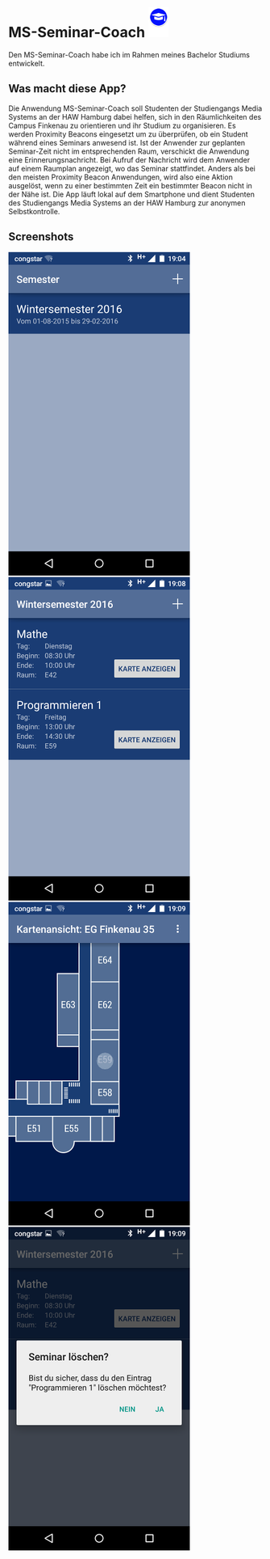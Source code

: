 # MS-Seminar-Coach ![AppLogo](https://github.com/sulo78/MS-Seminar-Coach/blob/master/readmepics/ic_launcher.png) 
Den MS-Seminar-Coach habe ich im Rahmen meines Bachelor Studiums entwickelt.

## Was macht diese App?
Die Anwendung MS-Seminar-Coach soll Studenten der Studiengangs Media Systems an 
der HAW Hamburg dabei helfen, sich in den Räumlichkeiten des Campus Finkenau zu
orientieren und ihr Studium zu organisieren. Es werden Proximity Beacons
eingesetzt um zu überprüfen, ob ein Student während eines Seminars anwesend ist. Ist
der Anwender zur geplanten Seminar-Zeit nicht im entsprechenden Raum, verschickt die
Anwendung eine Erinnerungsnachricht. Bei Aufruf der Nachricht wird dem Anwender
auf einem Raumplan angezeigt, wo das Seminar stattfindet. Anders als bei den meisten
Proximity Beacon Anwendungen, wird also eine Aktion ausgelöst, wenn zu einer
bestimmten Zeit ein bestimmter Beacon nicht in der Nähe ist. Die App läuft lokal auf dem
Smartphone und dient Studenten des Studiengangs Media Systems an der HAW Hamburg 
zur anonymen Selbstkontrolle.

## Screenshots
![Screen1](https://github.com/sulo78/MS-Seminar-Coach/blob/master/readmepics/coach_1.png)
![Screen2](https://github.com/sulo78/MS-Seminar-Coach/blob/master/readmepics/coach_2.png)
![Screen3](https://github.com/sulo78/MS-Seminar-Coach/blob/master/readmepics/coach_3.png)
![Screen4](https://github.com/sulo78/MS-Seminar-Coach/blob/master/readmepics/coach_4.png)
